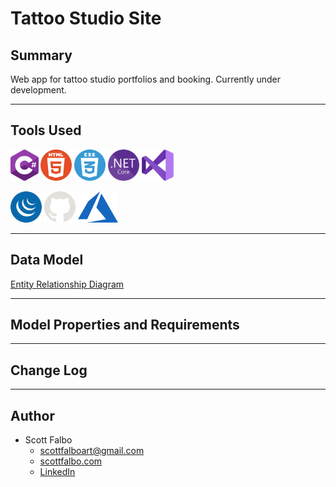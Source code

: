 # Tattoo Studio Site

## Summary

Web app for tattoo studio portfolios and booking.  Currently under development.

---

## Tools Used

<p>
<!-- C# -->
  <img src="https://github.com/scottfalbo/shared-readme-assets/blob/main/assets/cSharp.png?raw=true" height=50 />
<!-- HTML -->
  <img src="https://github.com/scottfalbo/shared-readme-assets/blob/main/assets/html.png?raw=true" height=50 />
<!-- CSS -->
  <img src="https://github.com/scottfalbo/shared-readme-assets/blob/main/assets/css.png?raw=true" height=50 />
<!-- net core -->
  <img src="https://github.com/scottfalbo/shared-readme-assets/blob/main/assets/dotnetcore.png?raw=true" height=50 />
<!-- visual studio -->
  <img src="https://github.com/scottfalbo/shared-readme-assets/blob/main/assets/visual_studio.png?raw=true" height=50 />
</p>

<p>
<!-- jQuery -->
  <img src="https://github.com/scottfalbo/shared-readme-assets/blob/main/assets/jQuery.png?raw=true" height=50 />
<!-- github -->
  <img src="https://github.com/scottfalbo/shared-readme-assets/blob/main/assets/github-light.png?raw=true" height=50 />
<!-- Azure -->
  <img src="https://github.com/scottfalbo/shared-readme-assets/blob/main/assets/azure.png?raw=true" height=50 />
</p>

---

## Data Model

[Entity Relationship Diagram](assets/ERD.jpg)

---

## Model Properties and Requirements

---

## Change Log

---

## Author

- Scott Falbo
  - scottfalboart@gmail.com
  - [scottfalbo.com](https://scottfalbo.com)
  - [LinkedIn](https://www.linkedin.com/in/scott-falbo/)
